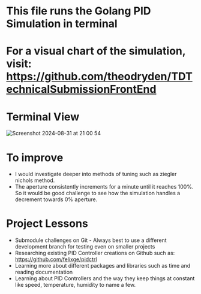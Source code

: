 # This file runs the Golang PID Simulation in terminal

# For a visual chart of the simulation, visit: https://github.com/theodryden/TDTechnicalSubmissionFrontEnd

# Terminal View
![Screenshot 2024-08-31 at 21 00 54](https://github.com/user-attachments/assets/dea9a8d4-6dcf-4561-9f39-f220d6d27be2)

# To improve
* I would investigate deeper into methods of tuning such as ziegler nichols method. 
* The aperture consistently increments for a minute until it reaches 100%. So it would be good challenge to see how the simulation handles a decrement towards 0% aperture.

# Project Lessons
* Submodule challenges on Git - Always best to use a different development branch for testing even on smaller projects
* Researching existing PID Controller creations on Github such as: https://github.com/felixge/pidctrl
* Learning more about different packages and libraries such as time and reading documentation
* Learning about PID Controllers and the way they keep things at constant like speed, temperature, humidity to name a few.
